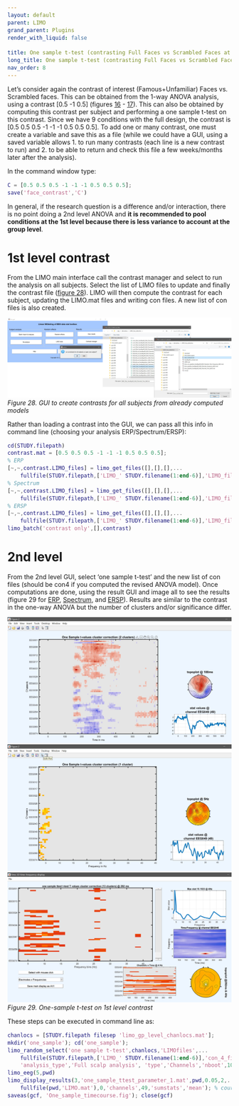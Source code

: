 ```yaml
---
layout: default
parent: LIMO
grand_parent: Plugins
render_with_liquid: false

title: One sample t-test (contrasting Full Faces vs Scrambled Faces at the subject level)
long_title: One sample t-test (contrasting Full Faces vs Scrambled Faces at the subject level)
nav_order: 8
---
```

Let’s consider again the contrast of interest (Famous+Unfamiliar) Faces vs. Scrambled faces. This can be obtained from the 1-way ANOVA analysis, using a contrast [0.5 -1 0.5] (figures [16](https://raw.githubusercontent.com/LIMO-EEG-Toolbox/limo_meeg/master/resources/images/16.jpg) - [17](https://raw.githubusercontent.com/LIMO-EEG-Toolbox/limo_meeg/master/resources/images/17.jpg)). This can also be obtained by computing this contrast per subject and performing a one sample t-test on this contrast. Since we have 9 conditions with the full design, the contrast is [0.5 0.5 0.5 -1 -1 -1 0.5 0.5 0.5]. To add one or many contrast, one must create a variable and save this as a file (while we could have a GUI, using a saved variable allows 1. to run many contrasts (each line is a new contrast to run) and 2. to be able to return and check this file a few weeks/months later after the analysis).

In the command window type:  
```matlab
C = [0.5 0.5 0.5 -1 -1 -1 0.5 0.5 0.5];
save('face_contrast','C')
```

In general, if the research question is a difference and/or interaction, there is no point doing a 2nd level ANOVA and **it is recommended to pool conditions at the 1st level because there is less variance to account at the group level**.

# 1st level contrast	

From the LIMO main interface call the contrast manager and select to run the analysis on all subjects. Select the list of LIMO files to update and finally the contrast file ([figure 28](https://raw.githubusercontent.com/LIMO-EEG-Toolbox/limo_meeg/master/resources/images/28.jpg)). LIMO will then compute the contrast for each subject, updating the LIMO.mat files and writing con files. A new list of con files is also created.  

![Figure 28. create contrasts](https://raw.githubusercontent.com/LIMO-EEG-Toolbox/limo_meeg/master/resources/images/28.jpg) 
_Figure 28. GUI to create contrasts for all subjects from already computed models_  

Rather than loading a contrast into the GUI, we can pass all this info in command line (choosing your analysis ERP/Spectrum/ERSP):
```matlab
cd(STUDY.filepath)
contrast.mat = [0.5 0.5 0.5 -1 -1 -1 0.5 0.5 0.5];
% ERP
[~,~,contrast.LIMO_files] = limo_get_files([],[],[],...
    fullfile(STUDY.filepath,['LIMO_' STUDY.filename(1:end-6)],'LIMO_files_FaceRepAll_GLM_Channels_Time_WLS.txt'));
% Spectrum
[~,~,contrast.LIMO_files] = limo_get_files([],[],[],...
    fullfile(STUDY.filepath,['LIMO_' STUDY.filename(1:end-6)],'LIMO_files_FaceRepAll_GLM_Channels_Frequency_WLS.txt'));
% ERSP
[~,~,contrast.LIMO_files] = limo_get_files([],[],[],...
    fullfile(STUDY.filepath,['LIMO_' STUDY.filename(1:end-6)],'LIMO_files_FaceRepAll_GLM_Channels_Time-Frequency_WLS.txt'));
limo_batch('contrast only',[],contrast)
```

# 2nd level 	

From the 2nd level GUI, select ‘one sample t-test’ and the new list of con files (should be con4 if you computed the revised ANOVA model). Once computations are done, using the result GUI and image all to see the results (figure 29 for [ERP](https://raw.githubusercontent.com/LIMO-EEG-Toolbox/limo_meeg/master/resources/images/29a.jpg), [Spectrum](https://raw.githubusercontent.com/LIMO-EEG-Toolbox/limo_meeg/master/resources/images/29b.jpg), and [ERSP](https://raw.githubusercontent.com/LIMO-EEG-Toolbox/limo_meeg/master/resources/images/29c.jpg)). Results are similar to the contrast in the one-way ANOVA but the number of clusters and/or significance differ.  

![Figure 29a. ttest ersp](https://raw.githubusercontent.com/LIMO-EEG-Toolbox/limo_meeg/master/resources/images/29a.jpg)
![Figure 29b. ttest ersp](https://raw.githubusercontent.com/LIMO-EEG-Toolbox/limo_meeg/master/resources/images/29b.jpg)
![Figure 29c. ttest ersp](https://raw.githubusercontent.com/LIMO-EEG-Toolbox/limo_meeg/master/resources/images/29c.jpg) 
_Figure 29. One-sample t-test on 1st level contrast_  

These steps can be executed in command line as:  
```matlab
chanlocs = [STUDY.filepath filesep 'limo_gp_level_chanlocs.mat'];
mkdir('one_sample'); cd('one_sample');
limo_random_select('one sample t-test',chanlocs,'LIMOfiles',...
    fullfile(STUDY.filepath,['LIMO_' STUDY.filename(1:end-6)],'con_4_files_FaceRepAll_GLM_Channels_Time_WLS.txt'),...
    'analysis_type','Full scalp analysis', 'type','Channels','nboot',101,'tfce',0);
limo_eeg(5,pwd)
limo_display_results(3,'one_sample_ttest_parameter_1.mat',pwd,0.05,2,...
    fullfile(pwd,'LIMO.mat'),0,'channels',49,'sumstats','mean'); % course plot
saveas(gcf, 'One_sample_timecourse.fig'); close(gcf)
```